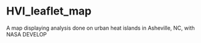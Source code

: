 # HVI_leaflet_map
A map displaying analysis done on urban heat islands in Asheville, NC, with NASA DEVELOP
